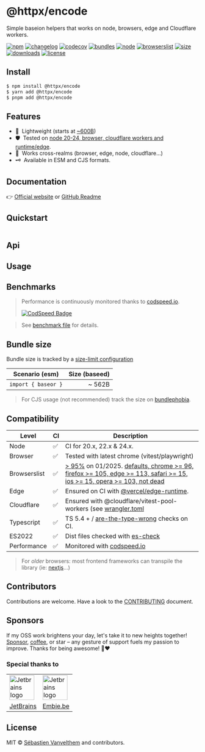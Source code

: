 # @httpx/encode

Simple baseion helpers that works on node, browsers, edge and Cloudflare workers.

[![npm](https://img.shields.io/npm/v/@httpx/encode?style=for-the-badge&label=Npm&labelColor=444&color=informational)](https://www.npmjs.com/package/@httpx/encode)
[![changelog](https://img.shields.io/static/v1?label=&message=changelog&logo=github&style=for-the-badge&labelColor=444&color=informational)](https://github.com/belgattitude/httpx/blob/main/packages/encode/CHANGELOG.md)
[![codecov](https://img.shields.io/codecov/c/github/belgattitude/httpx?logo=codecov&label=Unit&flag=httpx-base-unit&style=for-the-badge&labelColor=444)](https://app.codecov.io/gh/belgattitude/httpx/tree/main/packages%2Fbase)
[![bundles](https://img.shields.io/static/v1?label=&message=cjs|esm@treeshake&logo=webpack&style=for-the-badge&labelColor=444&color=informational)](https://github.com/belgattitude/httpx/blob/main/packages/encode/.size-limit.cjs)
[![node](https://img.shields.io/static/v1?label=Node&message=20%2b&logo=node.js&style=for-the-badge&labelColor=444&color=informational)](#compatibility)
[![browserslist](https://img.shields.io/static/v1?label=Browser&message=%3E96%25&logo=googlechrome&style=for-the-badge&labelColor=444&color=informational)](#compatibility)
[![size](https://img.shields.io/bundlephobia/minzip/@httpx/encode@latest?label=Max&style=for-the-badge&labelColor=444&color=informational)](https://bundlephobia.com/package/@httpx/encode@latest)
[![downloads](https://img.shields.io/npm/dm/@httpx/encode?style=for-the-badge&labelColor=444)](https://www.npmjs.com/package/@httpx/encode)
[![license](https://img.shields.io/npm/l/@httpx/encode?style=for-the-badge&labelColor=444)](https://github.com/belgattitude/httpx/blob/main/LICENSE)

## Install

```bash
$ npm install @httpx/encode
$ yarn add @httpx/encode
$ pnpm add @httpx/encode
```

## Features

- 📐&nbsp; Lightweight (starts at [~600B](#bundle-size))
- 🛡️&nbsp; Tested on [node 20-24, browser, cloudflare workers and runtime/edge](#compatibility).
- 🙏&nbsp; Works cross-realms (browser, edge, node, cloudflare...)
- 🗝️&nbsp; Available in ESM and CJS formats.

## Documentation

👉 [Official website](https://belgattitude.github.io/httpx/encode) or [GitHub Readme](https://github.com/belgattitude/httpx/tree/main/packages/encode#readme)

## Quickstart

```typescript

```

## Api



## Usage


## Benchmarks

> Performance is continuously monitored thanks to [codspeed.io](https://codspeed.io/belgattitude/httpx). 
>
> [![CodSpeed Badge](https://img.shields.io/endpoint?url=https://codspeed.io/badge.json)](https://codspeed.io/belgattitude/httpx)


> See [benchmark file](https://github.com/belgattitude/httpx/blob/main/packages/encode/bench/comparative.bench.ts) for details.

## Bundle size

Bundle size is tracked by a [size-limit configuration](https://github.com/belgattitude/httpx/blob/main/packages/encode/.size-limit.ts)

| Scenario (esm)                        | Size (baseed) |
|---------------------------------------|------------------:|
| `import { baseor }`               |            ~ 562B |

> For CJS usage (not recommended) track the size on [bundlephobia](https://bundlephobia.com/package/@httpx/encode@latest).

## Compatibility

| Level        | CI | Description                                                                                                                                                                                                                                                                                                                                                                                 |
|--------------|----|---------------------------------------------------------------------------------------------------------------------------------------------------------------------------------------------------------------------------------------------------------------------------------------------------------------------------------------------------------------------------------------------|  
| Node         | ✅  | CI for 20.x, 22.x & 24.x.                                                                                                                                                                                                                                                                                                                                                                   |
| Browser      | ✅  | Tested with latest chrome (vitest/playwright)                                                                                                                                                                                                                                                                                                                                               |
| Browserslist | ✅  | [> 95%](https://browserslist.dev/?q=ZGVmYXVsdHMsIGNocm9tZSA%2BPSA5NiwgZmlyZWZveCA%2BPSAxMDUsIGVkZ2UgPj0gMTEzLCBzYWZhcmkgPj0gMTUsIGlvcyA%2BPSAxNSwgb3BlcmEgPj0gMTAzLCBub3QgZGVhZA%3D%3D) on 01/2025. [defaults, chrome >= 96, firefox >= 105, edge >= 113, safari >= 15, ios >= 15, opera >= 103, not dead](https://github.com/belgattitude/httpx/blob/main/packages/encode/.browserslistrc) |
| Edge         | ✅  | Ensured on CI with [@vercel/edge-runtime](https://github.com/vercel/edge-runtime).                                                                                                                                                                                                                                                                                                          | 
| Cloudflare   | ✅  | Ensured with @cloudflare/vitest-pool-workers (see [wrangler.toml](https://github.com/belgattitude/httpx/blob/main/devtools/vitest/wrangler.toml)                                                                                                                                                                                                                                            |
| Typescript   | ✅  | TS 5.4 + / [are-the-type-wrong](https://github.com/arethetypeswrong/arethetypeswrong.github.io) checks on CI.                                                                                                                                                                                                                                                                               |
| ES2022       | ✅  | Dist files checked with [es-check](https://github.com/yowainwright/es-check)                                                                                                                                                                                                                                                                                                                |
| Performance  | ✅  | Monitored with [codspeed.io](https://codspeed.io/belgattitude/httpx)                                                                                                                                                                                                                                                                                                                        |

> For _older_ browsers: most frontend frameworks can transpile the library (ie: [nextjs](https://nextjs.org/docs/app/api-reference/next-config-js/transpilePackages)...)


## Contributors

Contributions are welcome. Have a look to the [CONTRIBUTING](https://github.com/belgattitude/httpx/blob/main/CONTRIBUTING.md) document.

## Sponsors

If my OSS work brightens your day, let's take it to new heights together!
[Sponsor](<[sponsorship](https://github.com/sponsors/belgattitude)>), [coffee](<(https://ko-fi.com/belgattitude)>),
or star – any gesture of support fuels my passion to improve. Thanks for being awesome! 🙏❤️

### Special thanks to

<table>
  <tr>
    <td>
      <a href="https://www.jetbrains.com/?ref=belgattitude" target="_blank">
         <img width="65" src="https://asset.brandfetch.io/idarKiKkI-/id53SttZhi.jpeg" alt="Jetbrains logo" />
      </a>
    </td>
    <td>
      <a href="https://www.embie.be/?ref=belgattitude" target="_blank">
        <img width="65" src="https://avatars.githubusercontent.com/u/98402122?s=200&v=4" alt="Jetbrains logo" />    
      </a>
    </td>
  </tr>
  <tr>
    <td align="center">
      <a href="https://www.jetbrains.com/?ref=belgattitude" target="_blank">JetBrains</a>
    </td>
    <td align="center">
      <a href="https://www.embie.be/?ref=belgattitude" target="_blank">Embie.be</a>
    </td>
   </tr>
</table>

## License

MIT © [Sébastien Vanvelthem](https://github.com/belgattitude) and contributors.
